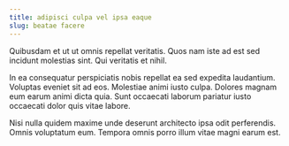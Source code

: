 ```yaml
---
title: adipisci culpa vel ipsa eaque
slug: beatae facere
---
```


Quibusdam et ut ut omnis repellat veritatis. Quos nam iste ad est sed incidunt molestias sint. Qui veritatis et nihil.

In ea consequatur perspiciatis nobis repellat ea sed expedita laudantium. Voluptas eveniet sit ad eos. Molestiae animi iusto culpa. Dolores magnam eum earum animi dicta quia. Sunt occaecati laborum pariatur iusto occaecati dolor quis vitae labore.

Nisi nulla quidem maxime unde deserunt architecto ipsa odit perferendis. Omnis voluptatum eum. Tempora omnis porro illum vitae magni earum est.

